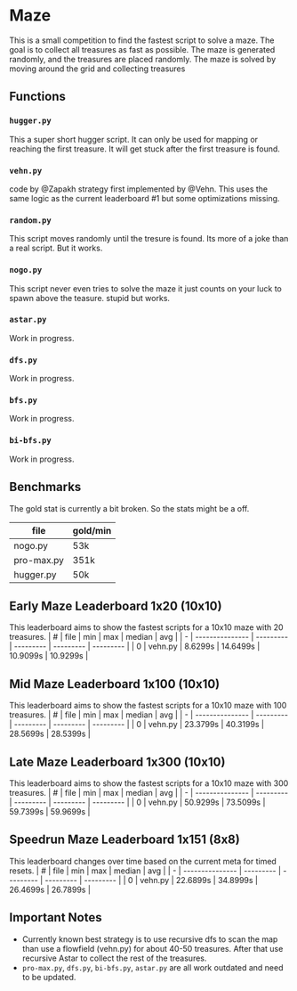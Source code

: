 # Maze
This is a small competition to find the fastest script to solve a maze. The goal is to collect all treasures as fast as possible. The maze is generated randomly, and the treasures are placed randomly. The maze is solved by moving around the grid and collecting treasures

## Functions

### `hugger.py`
This a super short hugger script. It can only be used for mapping or reaching the first treasure. It will get stuck after the first treasure is found.

### `vehn.py`
code by @Zapakh strategy first implemented by @Vehn.
This uses the same logic as the current leaderboard #1 but some optimizations missing.

### `random.py`
This script moves randomly until the tresure is found. Its more of a joke than a real script. But it works.

### `nogo.py`
This script never even tries to solve the maze it just counts on your luck to spawn above the teasure. stupid but works.

### `astar.py`
Work in progress.

### `dfs.py`
Work in progress.

### `bfs.py`
Work in progress.

### `bi-bfs.py`
Work in progress.


## Benchmarks
The gold stat is currently a bit broken. So the stats might be a off.

| file             |  gold/min  |
| ---------------- | ---------- |
| nogo.py          |  53k       |
| pro-max.py       | 351k       |
| hugger.py        |  50k       |


## Early Maze Leaderboard 1x20 (10x10)
This leaderboard aims to show the fastest scripts for a 10x10 maze with 20 treasures.
| # | file            | min       | max       | median    | avg       |
| - | --------------- | --------- | --------- | --------- | --------- |
| 0 | vehn.py         |   8.6299s |  14.6499s |  10.9099s |  10.9299s |


## Mid Maze Leaderboard 1x100 (10x10)
This leaderboard aims to show the fastest scripts for a 10x10 maze with 100 treasures.
| # | file            | min       | max       | median    | avg       |
| - | --------------- | --------- | --------- | --------- | --------- |
| 0 | vehn.py         |  23.3799s |  40.3199s |  28.5699s |  28.5399s |

## Late Maze Leaderboard 1x300 (10x10)
This leaderboard aims to show the fastest scripts for a 10x10 maze with 300 treasures.
| # | file            | min       | max       | median    | avg       |
| - | --------------- | --------- | --------- | --------- | --------- |
| 0 | vehn.py         |  50.9299s |  73.5099s |  59.7399s |  59.9699s |

## Speedrun Maze Leaderboard 1x151 (8x8)
This leaderboard changes over time based on the current meta for timed resets.
| # | file            | min       | max       | median    | avg       |
| - | --------------- | --------- | --------- | --------- | --------- |
| 0 | vehn.py         |  22.6899s |  34.8999s |  26.4699s |  26.7899s |


## Important Notes
- Currently known best strategy is to use recursive dfs to scan the map than use a flowfield (vehn.py) for about 40-50 treasures. After that use recursive Astar to collect the rest of the treasures.
- `pro-max.py`, `dfs.py`, `bi-bfs.py`, `astar.py` are all work outdated and need to be updated.
